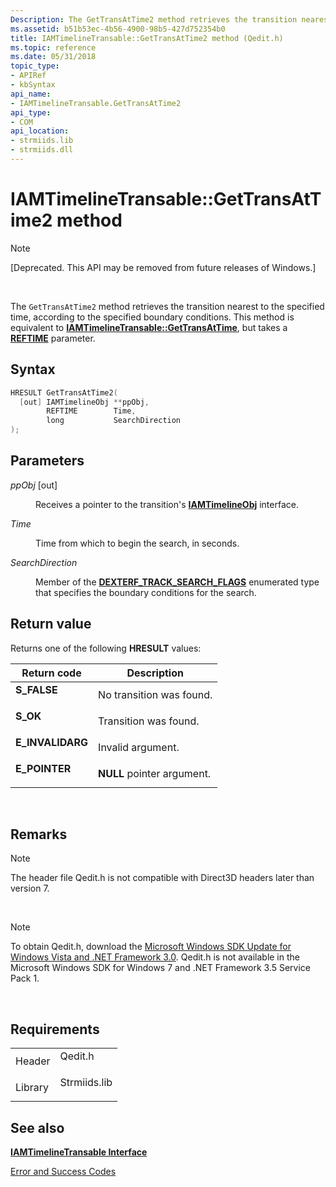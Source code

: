 ```yaml
---
Description: The GetTransAtTime2 method retrieves the transition nearest to the specified time, according to the specified boundary conditions. This method is equivalent to IAMTimelineTransable::GetTransAtTime, but takes a REFTIME parameter.
ms.assetid: b51b53ec-4b56-4900-98b5-427d752354b0
title: IAMTimelineTransable::GetTransAtTime2 method (Qedit.h)
ms.topic: reference
ms.date: 05/31/2018
topic_type: 
- APIRef
- kbSyntax
api_name: 
- IAMTimelineTransable.GetTransAtTime2
api_type: 
- COM
api_location: 
- strmiids.lib
- strmiids.dll
---
```


# IAMTimelineTransable::GetTransAtTime2 method

> [!Note]  
> \[Deprecated. This API may be removed from future releases of Windows.\]

 

The `GetTransAtTime2` method retrieves the transition nearest to the specified time, according to the specified boundary conditions. This method is equivalent to [**IAMTimelineTransable::GetTransAtTime**](iamtimelinetransable-gettransattime.md), but takes a [**REFTIME**](reftime.md) parameter.

## Syntax


```C++
HRESULT GetTransAtTime2(
  [out] IAMTimelineObj **ppObj,
        REFTIME        Time,
        long           SearchDirection
);
```



## Parameters

<dl> <dt>

*ppObj* \[out\]
</dt> <dd>

Receives a pointer to the transition's [**IAMTimelineObj**](iamtimelineobj.md) interface.

</dd> <dt>

*Time* 
</dt> <dd>

Time from which to begin the search, in seconds.

</dd> <dt>

*SearchDirection* 
</dt> <dd>

Member of the [**DEXTERF\_TRACK\_SEARCH\_FLAGS**](dexterf-track-search-flags.md) enumerated type that specifies the boundary conditions for the search.

</dd> </dl>

## Return value

Returns one of the following **HRESULT** values:



| Return code                                                                                  | Description                           |
|----------------------------------------------------------------------------------------------|---------------------------------------|
| <dl> <dt>**S\_FALSE**</dt> </dl>      | No transition was found.<br/>   |
| <dl> <dt>**S\_OK**</dt> </dl>         | Transition was found.<br/>      |
| <dl> <dt>**E\_INVALIDARG**</dt> </dl> | Invalid argument.<br/>          |
| <dl> <dt>**E\_POINTER**</dt> </dl>    | **NULL** pointer argument.<br/> |



 

## Remarks

> [!Note]  
> The header file Qedit.h is not compatible with Direct3D headers later than version 7.

 

> [!Note]  
> To obtain Qedit.h, download the [Microsoft Windows SDK Update for Windows Vista and .NET Framework 3.0](https://msdn.microsoft.com/windowsvista/bb980924.aspx). Qedit.h is not available in the Microsoft Windows SDK for Windows 7 and .NET Framework 3.5 Service Pack 1.

 

## Requirements



|                    |                                                                                         |
|--------------------|-----------------------------------------------------------------------------------------|
| Header<br/>  | <dl> <dt>Qedit.h</dt> </dl>      |
| Library<br/> | <dl> <dt>Strmiids.lib</dt> </dl> |



## See also

<dl> <dt>

[**IAMTimelineTransable Interface**](iamtimelinetransable.md)
</dt> <dt>

[Error and Success Codes](error-and-success-codes.md)
</dt> </dl>

 

 




